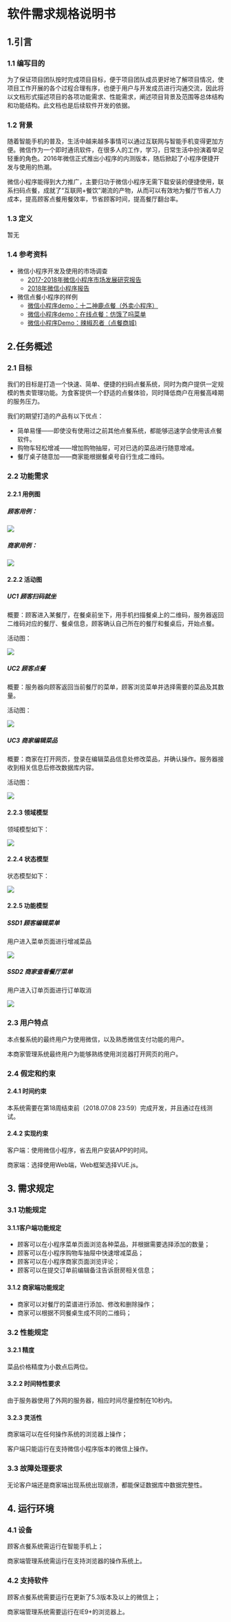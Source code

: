 # 软件需求规格说明书

## 1.引言

### 1.1 编写目的

为了保证项目团队按时完成项目目标，便于项目团队成员更好地了解项目情况，使项目工作开展的各个过程合理有序，也便于用户与开发成员进行沟通交流，因此将以文档形式描述项目的各项功能需求、性能需求，阐述项目背景及范围等总体结构和功能结构。此文档也是后续软件开发的依据。

### 1.2 背景

随着智能手机的普及，生活中越来越多事情可以通过互联网与智能手机变得更加方便。微信作为一个即时通讯软件，在很多人的工作，学习，日常生活中扮演着举足轻重的角色。2016年微信正式推出小程序的内测版本，随后掀起了小程序便捷开发与使用的热潮。

微信小程序能得到大力推广，主要归功于微信小程序无需下载安装的便捷使用，联系扫码点餐，成就了“互联网+餐饮”潮流的产物，从而可以有效地为餐厅节省人力成本，提高顾客点餐用餐效率，节省顾客时间，提高餐厅翻台率。 

### 1.3 定义

暂无

### 1.4 参考资料

- 微信小程序开发及使用的市场调查
  - [2017-2018年微信小程序市场发展研究报告](http://co-image.qichacha.com/upload/chacha/att/20180130/1517306145864730.pdf)
  - [2018年微信小程序报告](https://36kr.com/p/5116573.html)
- 微信点餐小程序的样例
  - [微信小程序demo：十二神鹿点餐（外卖小程序）](http://www.wxapp-union.com/forum.php?mod=viewthread&tid=4659&highlight=%E7%82%B9%E9%A4%90)
  - [微信小程序demo：在线点餐：仿饿了吗菜单](http://www.wxapp-union.com/forum.php?mod=viewthread&tid=3411&highlight=%E7%82%B9%E9%A4%90)
  - [微信小程序Demo：辣椒忍者（点餐商城)](http://www.wxapp-union.com/forum.php?mod=viewthread&tid=5282&highlight=%E7%82%B9%E9%A4%90)



## 2.任务概述

### 2.1 目标

我们的目标是打造一个快速、简单、便捷的扫码点餐系统，同时为商户提供一定规模的售卖管理功能。为食客提供一个舒适的点餐体验，同时降低商户在用餐高峰期的服务压力。 

我们的期望打造的产品有以下优点：

- 简单易懂——即使没有使用过之前其他点餐系统，都能够迅速学会使用该点餐软件。
- 购物车轻松增减——增加购物抽屉，可对已选的菜品进行随意增减。
- 餐厅桌子随意加——商家能根据餐桌号自行生成二维码。

### 2.2 功能需求

#### 2.2.1 用例图

##### 顾客用例：

![](https://github.com/ChickenDinner8/SDP-document/blob/master/Assets/SRS/customer-usecase.png?raw=true)

##### 商家用例：

![](https://github.com/ChickenDinner8/SDP-document/blob/master/Assets/SRS/merchant-usecase.png?raw=true)

#### 2.2.2 活动图

##### UC1 顾客扫码就坐

概要：顾客进入某餐厅，在餐桌前坐下，用手机扫描餐桌上的二维码，服务器返回二维码对应的餐厅、餐桌信息，顾客确认自己所在的餐厅和餐桌后，开始点餐。

活动图：

![](https://github.com/ChickenDinner8/ChickenDinner8.github.io/blob/master/public/img/Nick/activity1.png?raw=true)

##### UC2 顾客点餐

概要：服务器向顾客返回当前餐厅的菜单，顾客浏览菜单并选择需要的菜品及其数量。 

活动图：

![](https://github.com/ChickenDinner8/ChickenDinner8.github.io/blob/master/public/img/Nick/activity2.png?raw=true)

##### UC3 商家编辑菜品

概要：商家在打开网页，登录在编辑菜品信息处修改菜品，并确认操作。服务器接收到相关信息后修改数据库内容。 

活动图：

![](https://github.com/ChickenDinner8/ChickenDinner8.github.io/blob/master/public/img/Nick/activity3.png?raw=true)

#### 2.2.3 领域模型

领域模型如下：

![](https://github.com/ChickenDinner8/ChickenDinner8.github.io/blob/master/public/img/DomainModel/domain%20model.png?raw=true)

#### 2.2.4 状态模型

状态模型如下：

![](https://github.com/ChickenDinner8/ChickenDinner8.github.io/blob/master/public/img/StateModel/state-model.png?raw=true)

#### 2.2.5 功能模型

##### SSD1 顾客编辑菜单 

用户进入菜单页面进行增减菜品

![](https://raw.githubusercontent.com/ChickenDinner8/ChickenDinner8.github.io/master/public/img/Rayman/SSD1.png)

##### SSD2 商家查看餐厅菜单 

用户进入订单页面进行订单取消

![](https://github.com/ChickenDinner8/ChickenDinner8.github.io/blob/master/public/img/Yang/Eat%E7%82%B9%E7%82%B9%E7%B3%BB%E7%BB%9F%E9%A1%BA%E5%BA%8F%E5%9B%BE.png?raw=true)

### 2.3 用户特点

本点餐系统的最终用户为使用微信，以及熟悉微信支付功能的用户。

本商家管理系统最终用户为能够熟练使用浏览器打开网页的用户。

### 2.4 假定和约束

#### 2.4.1 时间约束

本系统需要在第18周结束前（2018.07.08 23:59）完成开发，并且通过在线测试。

#### 2.4.2 实现约束

客户端：使用微信小程序，省去用户安装APP的时间。

商家端：选择使用Web端，Web框架选择VUE.js。

## 3. 需求规定

### 3.1 功能规定

#### 3.1.1客户端功能规定

- 顾客可以在小程序菜单页面浏览各种菜品，并根据需要选择添加的数量；
- 顾客可以在小程序购物车抽屉中快速增减菜品；
- 顾客可以在小程序商家页面浏览评论；
- 顾客可以在提交订单前编辑备注告诉厨房相关信息；

#### 3.1.2 商家端功能规定

- 商家可以对餐厅的菜谱进行添加、修改和删除操作；
- 商家可以根据不同餐桌生成不同的二维码；

### 3.2 性能规定

#### 3.2.1 精度

菜品价格精度为小数点后两位。

#### 3.2.2 时间特性要求

由于服务器使用了外网的服务器，相应时间尽量控制在10秒内。

#### 3.2.3 灵活性

商家端可以在任何操作系统的浏览器上操作；

客户端只能运行在支持微信小程序版本的微信上操作。

### 3.3 故障处理要求

无论客户端还是商家端出现系统出现崩溃，都能保证数据库中数据完整性。

## 4. 运行环境

### 4.1 设备

顾客点餐系统需运行在智能手机上；

商家端管理系统需运行在支持浏览器的操作系统上。

### 4.2 支持软件

顾客点餐系统需要运行在更新了5.3版本及以上的微信上；

商家端管理系统需要运行在IE9+的浏览器上。